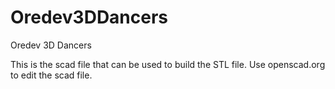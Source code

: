 Oredev3DDancers
===============

Oredev 3D Dancers

This is the scad file that can be used to build the STL file.
Use openscad.org to edit the scad file.
